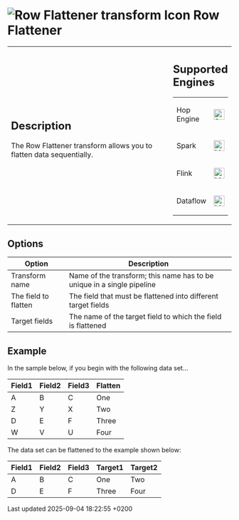 <div id="header">

# <span class="image image-doc-icon">![Row Flattener transform Icon](../assets/images/transforms/icons/flattener.svg)</span> Row Flattener

</div>

<div id="content">

<div id="preamble">

<div class="sectionbody">

<table>
<colgroup>
<col style="width: 75%" />
<col style="width: 25%" />
</colgroup>
<tbody>
<tr class="odd">
<td><div class="content">
<div class="sect1">
<h2 id="_description">Description</h2>
<div class="sectionbody">
<div class="paragraph">
<p>The Row Flattener transform allows you to flatten data sequentially.</p>
</div>
</div>
</div>
</div></td>
<td><div class="content">
<div class="sect1">
<h2 id="_supported_engines">Supported Engines</h2>
<div class="sectionbody">
<table>
<tbody>
<tr class="odd">
<td><p>Hop Engine</p></td>
<td><div class="content">
<div class="paragraph">
<p><span class="image"><img src="../assets/images/check_mark.svg" alt="Supported" width="24" /></span></p>
</div>
</div></td>
</tr>
<tr class="even">
<td><p>Spark</p></td>
<td><div class="content">
<div class="paragraph">
<p><span class="image"><img src="../assets/images/question_mark.svg" alt="Maybe Supported" width="24" /></span></p>
</div>
</div></td>
</tr>
<tr class="odd">
<td><p>Flink</p></td>
<td><div class="content">
<div class="paragraph">
<p><span class="image"><img src="../assets/images/question_mark.svg" alt="Maybe Supported" width="24" /></span></p>
</div>
</div></td>
</tr>
<tr class="even">
<td><p>Dataflow</p></td>
<td><div class="content">
<div class="paragraph">
<p><span class="image"><img src="../assets/images/question_mark.svg" alt="Maybe Supported" width="24" /></span></p>
</div>
</div></td>
</tr>
</tbody>
</table>
</div>
</div>
</div></td>
</tr>
</tbody>
</table>

</div>

</div>

<div class="sect1">

## Options

<div class="sectionbody">

| Option               | Description                                                            |
| -------------------- | ---------------------------------------------------------------------- |
| Transform name       | Name of the transform; this name has to be unique in a single pipeline |
| The field to flatten | The field that must be flattened into different target fields          |
| Target fields        | The name of the target field to which the field is flattened           |

</div>

</div>

<div class="sect1">

## Example

<div class="sectionbody">

<div class="paragraph">

In the sample below, if you begin with the following data set…​

</div>

| Field1 | Field2 | Field3 | Flatten |
| ------ | ------ | ------ | ------- |
| A      | B      | C      | One     |
| Z      | Y      | X      | Two     |
| D      | E      | F      | Three   |
| W      | V      | U      | Four    |

<div class="paragraph">

The data set can be flattened to the example shown below:

</div>

| Field1 | Field2 | Field3 | Target1 | Target2 |
| ------ | ------ | ------ | ------- | ------- |
| A      | B      | C      | One     | Two     |
| D      | E      | F      | Three   | Four    |

</div>

</div>

</div>

<div id="footer">

<div id="footer-text">

Last updated 2025-09-04 18:22:55 +0200

</div>

</div>
